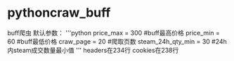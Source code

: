 # pythoncraw_buff
buff爬虫
默认参数：
'''python
price_max = 300         #buff最高价格
price_min = 60          #buff最低价格
craw_page = 20          #爬取页数
steam_24h_qty_min = 30  #24h内steam成交数量最小值
'''
headers在234行
cookies在238行
